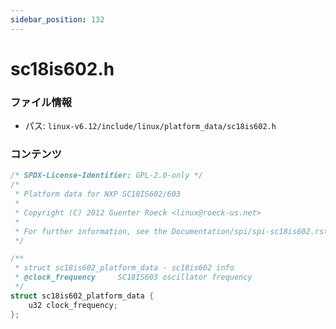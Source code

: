 ```yaml
---
sidebar_position: 132
---
```

# sc18is602.h

### ファイル情報

- パス: `linux-v6.12/include/linux/platform_data/sc18is602.h`

### コンテンツ

```h
/* SPDX-License-Identifier: GPL-2.0-only */
/*
 * Platform data for NXP SC18IS602/603
 *
 * Copyright (C) 2012 Guenter Roeck <linux@roeck-us.net>
 *
 * For further information, see the Documentation/spi/spi-sc18is602.rst file.
 */

/**
 * struct sc18is602_platform_data - sc18is602 info
 * @clock_frequency		SC18IS603 oscillator frequency
 */
struct sc18is602_platform_data {
	u32 clock_frequency;
};

```
